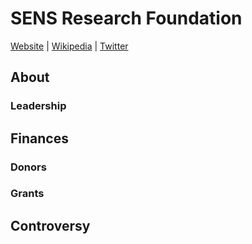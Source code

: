 # SENS Research Foundation

[Website](https://www.sens.org/) | [Wikipedia](https://en.wikipedia.org/wiki/SENS_Research_Foundation) |  [Twitter](https://twitter.com/senstweet)

## About

### Leadership

## Finances

### Donors

### Grants

## Controversy

